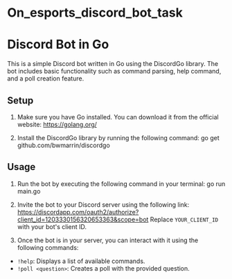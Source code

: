 # On_esports_discord_bot_task

# Discord Bot in Go

This is a simple Discord bot written in Go using the DiscordGo library. The bot includes basic functionality such as command parsing, help command, and a poll creation feature.

## Setup

1. Make sure you have Go installed. You can download it from the official website: https://golang.org/

2. Install the DiscordGo library by running the following command:
  go get github.com/bwmarrin/discordgo

## Usage

1. Run the bot by executing the following command in your terminal:
   go run main.go

2. Invite the bot to your Discord server using the following link:
   https://discordapp.com/oauth2/authorize?client_id=1203330156320653363&scope=bot
Replace `YOUR_CLIENT_ID` with your bot's client ID.

3. Once the bot is in your server, you can interact with it using the following commands:
- `!help`: Displays a list of available commands.
- `!poll <question>`: Creates a poll with the provided question.


